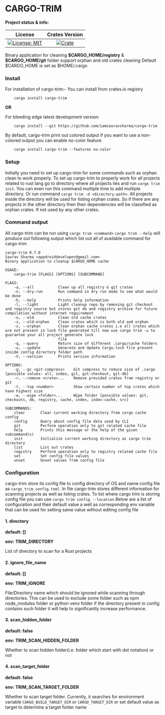 # CARGO-TRIM

**Project status & info:**

| License | Crates Version |
| :-----: | :------------: |
| [![License: MIT][license_badge]][license_link] | [![Crate][cratesio_badge]][cratesio_link] |

Binary application for cleaning __\$CARGO_HOME/registry__  & __\$CARGO_HOME/git__ folder support orphan and old crates cleaning
Default \$CARGO_HOME is set as \$HOME/.cargo

### Install

For installation of cargo-trim:-
You can install from crates.io registry
```
    cargo install cargo-trim
```
__OR__

For bleeding edge latest development version:
```
    cargo install --git https://github.com/iamsauravsharma/cargo-trim
```

By default, cargo-trim print out colored output if you want to use a non-colored output you can enable no-color feature
```
    cargo install cargo-trim --features no-color
```

### Setup
Initially you need to set up cargo-trim for some commands such as orphan clean to work properly.
To set up cargo-trim to properly work for all projects related to rust lang go to directory where all projects lies and run
`cargo trim init`. You can even run this command multiple time to add multiple directory.
Or run command `cargo trim -d <directory-path>`. All projects inside the directory will be used for listing orphan crates. So
if there are any projects in the other directory then their dependencies will be classified as orphan crates. If not used by any
other crates.

### Command output
All cargo-trim can be run using `cargo trim <command>`
`cargo trim --help` will produce out following output which list out all of available command for cargo-trim
```
cargo-trim 0.7.0
Saurav Sharma <appdroiddeveloper@gmail.com>
Binary application to cleanup $CARGO_HOME cache

USAGE:
    cargo-trim [FLAGS] [OPTIONS] [SUBCOMMAND]

FLAGS:
    -a, --all           Clean up all registry & git crates
    -n, --dry-run       Run command in dry run mode to see what would be done
    -h, --help          Prints help information
    -l, --light         Light cleanup repo by removing git checkout and registry source but stores git db and registry archive for future compilation without internet requirement
    -o, --old           Clean old cache crates
    -z, --old-orphan    Clean crates which is both old and orphan
    -x, --orphan        Clean orphan cache crates i.e all crates which are not present in lock file generated till now use cargo trim -u to guarantee your all project generate lock
                        file
    -q, --query         Return size of different .cargo/cache folders
    -u, --update        Generate and Update Cargo.lock file present inside config directory folder path
    -V, --version       Prints version information

OPTIONS:
    -g, --gc <git-compress>    Git compress to reduce size of .cargo [possible values: all, index, git, git-checkout, git-db]
    -r, --remove <crate>...    Remove provided crates from registry or git
    -t, --top <number>         Show certain number of top crates which have highest size
    -w, --wipe <folder>...     Wipe folder [possible values: git, checkouts, db, registry, cache, index, index-cache, src]

SUBCOMMANDS:
    clear       Clear current working directory from cargo cache config
    config      Query about config file data used by CLI
    git         Perform operation only to git related cache file
    help        Prints this message or the help of the given subcommand(s)
    init        Initialize current working directory as cargo trim directory
    list        List out crates
    registry    Perform operation only to registry related cache file
    set         Set config file values
    unset       Unset values from config file
```

### Configuration
cargo-trim store its config file to config directory of OS and name config file as `cargo_trim_config.toml`.
In file cargo-trim stores different information for scanning projects as well as listing crates.
To list where cargo trim is storing config file you can use `cargo trim config --location`
Below are a list of configuration and their default value a well as corresponding env variable that can be used for setting
same value without editing config file

#### 1. directory

__default: []__

__env: TRIM_DIRECTORY__

List of directory to scan for a Rust projects

#### 2. __ignore_file_name__

__default: []__

__env: TRIM_IGNORE__

File/Directory name which should be ignored while scanning through directories. This can be used to exclude some folder
such as npm node_modules folder or python venv folder if the directory present in config contains such folder it will help
to significantly increase performance.

#### 3. __scan_hidden_folder__

__default: false__

__env: TRIM_SCAN_HIDDEN_FOLDER__

Whether to scan hidden folder(i.e. folder which start with dot notation) or not

#### 4. __scan_target_folder__

__default: false__

__env: TRIM_SCAN_TARGET_FOLDER__

Whether to scan target folder. Currently, it searches for environment variable `CARGO_BUILD_TARGET_DIR` or `CARGO_TARGET_DIR`
or set default value as target to determine a target folder name

[license_badge]: https://img.shields.io/github/license/iamsauravsharma/cargo-trim.svg?style=for-the-badge
[license_link]: LICENSE

[cratesio_badge]: https://img.shields.io/crates/v/cargo-trim.svg?style=for-the-badge
[cratesio_link]: https://crates.io/crates/cargo-trim
